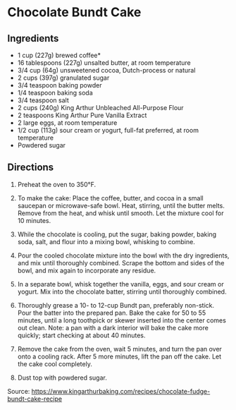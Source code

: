 # Chocolate Bundt Cake

## Ingredients

- 1 cup (227g) brewed coffee*
- 16 tablespoons (227g) unsalted butter, at room temperature
- 3/4 cup (64g) unsweetened cocoa, Dutch-process or natural
- 2 cups (397g) granulated sugar
- 3/4 teaspoon baking powder
- 1/4 teaspoon baking soda
- 3/4 teaspoon salt
- 2 cups (240g) King Arthur Unbleached All-Purpose Flour
- 2 teaspoons King Arthur Pure Vanilla Extract
- 2 large eggs, at room temperature
- 1/2 cup (113g) sour cream or yogurt, full-fat preferred, at room temperature
- Powdered sugar

## Directions

1. Preheat the oven to 350°F.

2. To make the cake: Place the coffee, butter, and cocoa in a small saucepan or microwave-safe bowl. Heat, stirring, until the butter melts. Remove from the heat, and whisk until smooth. Let the mixture cool for 10 minutes.

3. While the chocolate is cooling, put the sugar, baking powder, baking soda, salt, and flour into a mixing bowl, whisking to combine.

4. Pour the cooled chocolate mixture into the bowl with the dry ingredients, and mix until thoroughly combined. Scrape the bottom and sides of the bowl, and mix again to incorporate any residue.

5. In a separate bowl, whisk together the vanilla, eggs, and sour cream or yogurt. Mix into the chocolate batter, stirring until thoroughly combined.

6. Thoroughly grease a 10- to 12-cup Bundt pan, preferably non-stick. Pour the batter into the prepared pan. Bake the cake for 50 to 55 minutes, until a long toothpick or skewer inserted into the center comes out clean. Note: a pan with a dark interior will bake the cake more quickly; start checking at about 40 minutes.

7. Remove the cake from the oven, wait 5 minutes, and turn the pan over onto a cooling rack. After 5 more minutes, lift the pan off the cake. Let the cake cool completely.

8. Dust top with powdered sugar.

Source: https://www.kingarthurbaking.com/recipes/chocolate-fudge-bundt-cake-recipe